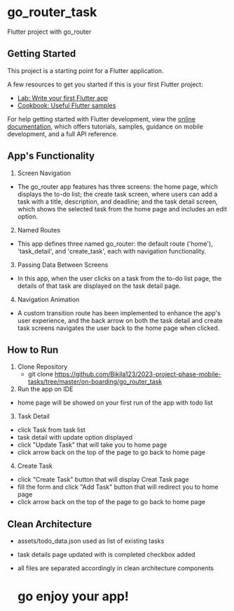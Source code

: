 # go_router_task

Flutter project with go_router 

## Getting Started

This project is a starting point for a Flutter application.

A few resources to get you started if this is your first Flutter project:

- [Lab: Write your first Flutter app](https://docs.flutter.dev/get-started/codelab)
- [Cookbook: Useful Flutter samples](https://docs.flutter.dev/cookbook)

For help getting started with Flutter development, view the
[online documentation](https://docs.flutter.dev/), which offers tutorials,
samples, guidance on mobile development, and a full API reference.

## App's Functionality 
1. Screen Navigation  
- The go_router app features has three screens: the home page, which displays the to-do list; the create task screen, where users can add a task with a title, description, and deadline; and the task detail screen, which shows the selected task from the home page and includes an edit option.

2. Named Routes 
- This app defines three named go_router: the default route ('home'), 'task_detail', and 'create_task', each with navigation functionality.

3. Passing Data Between Screens
- In this app, when the user clicks on a task from the to-do list page, the details of that task are displayed on the task detail page.

4. Navigation Animation 
- A custom transition route has been implemented to enhance the app's user experience, and the back arrow on both the task detail and create task screens navigates the user back to the home page when clicked.

## How to Run
1. Clone Repository 
   - git clone https://github.com/Bikila123/2023-project-phase-mobile-tasks/tree/master/on-boarding/go_router_task
2. Run the app on IDE
- home page will be showed on your first run of the app with todo list 
3. Task Detail
- click Task from task list
- task detail with update option displayed
- click "Update Task" that will take you to home page
- click arrow back on the top of the page to go back to home page
4. Create Task
- click "Create Task" button that will display Creat Task page
- fill the form and click "Add Task" button that will redirect you to home page
- click arrow back on the top of the page to go back to home page

 ## Clean Architecture
- assets/todo_data.json used as list of existing tasks 
- task details page updated with is completed checkbox added 
- all files are separated accordingly in clean architecture components 

   # go enjoy your app!
